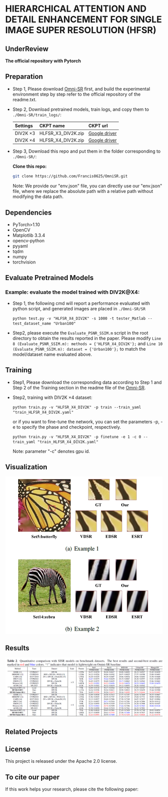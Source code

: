 # HIERARCHICAL ATTENTION AND DETAIL ENHANCEMENT FOR SINGLE IMAGE SUPER RESOLUTION (HFSR)
## UnderReview

**The official repository with Pytorch**

## Preparation
- Step 1, Please download [Omni-SR](https://github.com/Francis0625/Omni-SR) first, and build the experimental environment step by step refer to the official repository of the readme.txt.


- Step 2, Download pretrained models, train logs, and copy them to ```./Omni-SR/train_logs/```:

  |  Settings   | CKPT name | CKPT url|
  |  ----  | ----  | --- |
  | DIV2K $\times 3$  | HLFSR_X3_DIV2K.zip | [Google driver]()|
  | DIV2K $\times 4$  | HLFSR_X4_DIV2K.zip | [Google driver]()|

- Step 3, Download this repo and put them in the folder corresponding to ```./Omni-SR/```:

  **Clone this repo:**
  ```bash
  git clone https://github.com/Francis0625/OmniSR.git
  ```

  Note: We provide our "env.json" file, you can directly use our "env.json" file, where we replace the absolute path with a relative path without modifying the data path.

## Dependencies
- PyTorch>1.10
- OpenCV
- Matplotlib 3.3.4 
- opencv-python 
- pyyaml
- tqdm
- numpy
- torchvision

## Evaluate Pretrained Models
### Example: evaluate the model trained with DIV2K@X4:

- Step 1, the following cmd will report a performance evaluated with python script, and generated images are placed in ```./Omni-SR/SR```
  ```
  python test.py -v "HLFSR_X4_DIV2K" -s 1000 -t tester_Matlab --test_dataset_name "Urban100"
  ```
- Step2, please execute the ```Evaluate_PSNR_SSIM.m``` script in the root directory to obtain the results reported in the paper. Please modify ```Line 8 (Evaluate_PSNR_SSIM.m): methods = {'HLFSR_X4_DIV2K'};``` and ```Line 10 (Evaluate_PSNR_SSIM.m): dataset = {'Urban100'};``` to match the model/dataset name evaluated above.

## Training

  - Step1, Please download the corresponding data according to Step 1 and Step 2 of the Training section in the readme file of the [Omni-SR](https://github.com/Francis0625/Omni-SR).

  - Step2, training with DIV2K $\times 4$ dataset:
    ```
    python train.py -v "HLFSR_X4_DIV2K" -p train --train_yaml "train_HLFSR_X4_DIV2K.yaml"
    ```
    or if you want to fine-tune the network, you can set the parameters -p, -e to specify the phase and checkpoint, respectively.
    ```
    python train.py -v "HLFSR_X4_DIV2K" -p finetune -e 1 -c 0 --train_yaml "train_HLFSR_X4_DIV2K.yaml"
    ```
    Note: parameter "-c" denotes gpu id.

## Visualization

  ![performance](./doc/imgs/demo.png)

## Results
  ![performance](./doc/imgs/result.png)


## Related Projects

## License
This project is released under the Apache 2.0 license. 

## To cite our paper
If this work helps your research, please cite the following paper:

```

```
